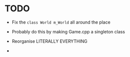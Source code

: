 # TODO

- Fix the `class World m_World` all around the place
- Probably do this by making Game.cpp a singleton class

- Reorganise LITERALLY EVERYTHING
- 
